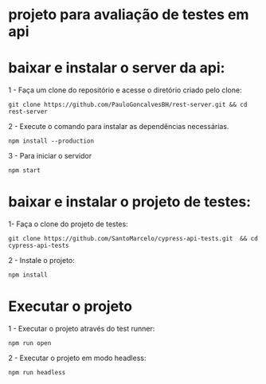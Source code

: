 # projeto para avaliação de testes em api

# baixar e instalar o server da api:

1 - Faça um clone do repositório e acesse o diretório criado pelo clone:

`git clone https://github.com/PauloGoncalvesBH/rest-server.git && cd rest-server`

2 - Execute o comando para instalar as dependências necessárias.

`npm install --production`

3 - Para iniciar o servidor

`npm start`

# baixar e instalar o projeto de testes:

1- Faça o clone do projeto de testes:

`git clone https://github.com/SantoMarcelo/cypress-api-tests.git  && cd cypress-api-tests`

2 - Instale o projeto:

`npm install`

# Executar o projeto

1 - Executar o projeto através do test runner:

`npm run open`

2 - Executar o projeto em modo headless:

`npm run headless`
